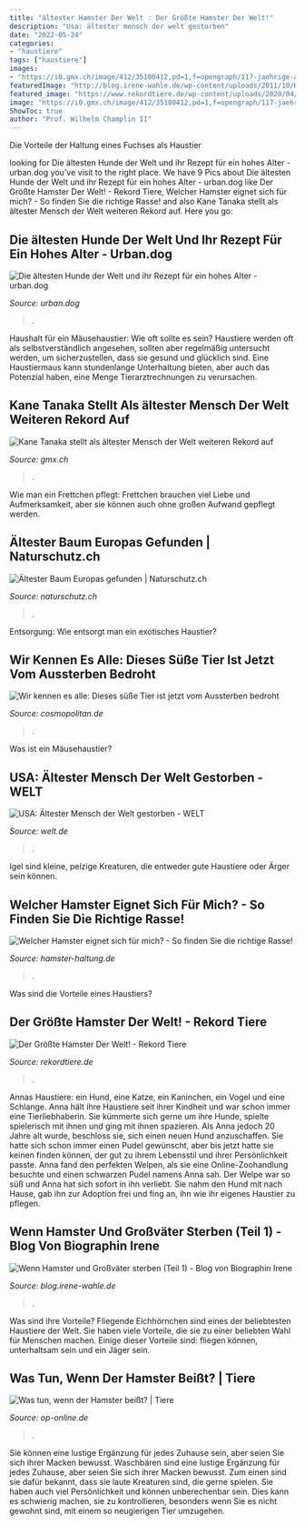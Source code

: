 ```yaml
---
title: "ältester Hamster Der Welt : Der Größte Hamster Der Welt!"
description: "Usa: ältester mensch der welt gestorben"
date: "2022-05-24"
categories:
- "haustiere"
tags: ["haustiere"]
images:
- "https://i0.gmx.ch/image/412/35100412,pd=1,f=opengraph/117-jaehrige-aeltester-japan-mensch.jpg"
featuredImage: "http://blog.irene-wahle.de/wp-content/uploads/2011/10/Hamster1.jpg"
featured_image: "https://www.rekordtiere.de/wp-content/uploads/2020/04/Hamster-1.jpg"
image: "https://i0.gmx.ch/image/412/35100412,pd=1,f=opengraph/117-jaehrige-aeltester-japan-mensch.jpg"
ShowToc: true
author: "Prof. Wilhelm Champlin II"
---
```



Die Vorteile der Haltung eines Fuchses als Haustier

	

		
looking for Die ältesten Hunde der Welt und ihr Rezept für ein hohes Alter - urban.dog you've visit to the right place. We have 9 Pics about Die ältesten Hunde der Welt und ihr Rezept für ein hohes Alter - urban.dog like Der Größte Hamster Der Welt! - Rekord Tiere, Welcher Hamster eignet sich für mich? - So finden Sie die richtige Rasse! and also Kane Tanaka stellt als ältester Mensch der Welt weiteren Rekord auf. Here you go:
		
    
## Die ältesten Hunde Der Welt Und Ihr Rezept Für Ein Hohes Alter - Urban.dog

<img loading=lazy src="http://www.urban.dog/wp-content/uploads/2016/05/©-7News-Urban-dog-Maggie-Hund-2-1024x683.jpg" onerror="this.onerror=null;this.src='https://tse4.mm.bing.net/th?id=OIP.RM6OY8M7k5Oef4uHqFHbvgHaE8&amp;pid=15.1';" alt="Die ältesten Hunde der Welt und ihr Rezept für ein hohes Alter - urban.dog">

_Source: urban.dog_

>. 

	

Haushalt für ein Mäusehaustier: Wie oft sollte es sein?
Haustiere werden oft als selbstverständlich angesehen, sollten aber regelmäßig untersucht werden, um sicherzustellen, dass sie gesund und glücklich sind. Eine Haustiermaus kann stundenlange Unterhaltung bieten, aber auch das Potenzial haben, eine Menge Tierarztrechnungen zu verursachen.

    
## Kane Tanaka Stellt Als ältester Mensch Der Welt Weiteren Rekord Auf

<img loading=lazy src="https://i0.gmx.ch/image/412/35100412,pd=1,f=opengraph/117-jaehrige-aeltester-japan-mensch.jpg" onerror="this.onerror=null;this.src='https://tse3.mm.bing.net/th?id=OIP.velccyx1KJWUzo8dBulRIgHaD4&amp;pid=15.1';" alt="Kane Tanaka stellt als ältester Mensch der Welt weiteren Rekord auf">

_Source: gmx.ch_

>. 

	

Wie man ein Frettchen pflegt: Frettchen brauchen viel Liebe und Aufmerksamkeit, aber sie können auch ohne großen Aufwand gepflegt werden.

    
## Ältester Baum Europas Gefunden | Naturschutz.ch

<img loading=lazy src="https://naturschutz.ch/wp-content/uploads/2018/06/Pinus-heldreichii.jpg" onerror="this.onerror=null;this.src='https://tse3.mm.bing.net/th?id=OIP.fWf9h13_EA5eyKj2OldfQQHaFj&amp;pid=15.1';" alt="Ältester Baum Europas gefunden | Naturschutz.ch">

_Source: naturschutz.ch_

>. 

	

Entsorgung: Wie entsorgt man ein exotisches Haustier?

    
## Wir Kennen Es Alle: Dieses Süße Tier Ist Jetzt Vom Aussterben Bedroht

<img loading=lazy src="https://images.cosmopolitan.de/106777-das-seltenste-tier-der-welt,id=face9e03,b=cosmopolitan,w=1600,rm=sk.jpeg" onerror="this.onerror=null;this.src='https://tse3.mm.bing.net/th?id=OIP.AvYwQ7_BIL5gjYGUPq76NAHaHa&amp;pid=15.1';" alt="Wir kennen es alle: Dieses süße Tier ist jetzt vom Aussterben bedroht">

_Source: cosmopolitan.de_

>. 

	

Was ist ein Mäusehaustier?

    
## USA: Ältester Mensch Der Welt Gestorben - WELT

<img loading=lazy src="https://www.welt.de/img/newsticker/news3/mobile112089170/4482509347-ci102l-w1024/Aeltester-Mensch-der-Welt-gestorben.jpg" onerror="this.onerror=null;this.src='https://tse2.mm.bing.net/th?id=OIP.WWVZBKDBraRENT30TAHwXQHaHP&amp;pid=15.1';" alt="USA: Ältester Mensch der Welt gestorben - WELT">

_Source: welt.de_

>. 

	

Igel sind kleine, pelzige Kreaturen, die entweder gute Haustiere oder Ärger sein können.

    
## Welcher Hamster Eignet Sich Für Mich? - So Finden Sie Die Richtige Rasse!

<img loading=lazy src="https://www.hamster-haltung.de/wp-content/uploads/2019/03/welcher-hamster.jpg" onerror="this.onerror=null;this.src='https://tse2.mm.bing.net/th?id=OIP.o_Lm4WXgSd2MLonEnqgAqQHaDt&amp;pid=15.1';" alt="Welcher Hamster eignet sich für mich? - So finden Sie die richtige Rasse!">

_Source: hamster-haltung.de_

>. 

	

Was sind die Vorteile eines Haustiers?

    
## Der Größte Hamster Der Welt! - Rekord Tiere

<img loading=lazy src="https://www.rekordtiere.de/wp-content/uploads/2020/04/Hamster-1.jpg" onerror="this.onerror=null;this.src='https://tse3.mm.bing.net/th?id=OIP.5OJ5fZcY2V3MN-JhSl9s8wHaF0&amp;pid=15.1';" alt="Der Größte Hamster Der Welt! - Rekord Tiere">

_Source: rekordtiere.de_

>. 

	

Annas Haustiere: ein Hund, eine Katze, ein Kaninchen, ein Vogel und eine Schlange.
Anna hält ihre Haustiere seit ihrer Kindheit und war schon immer eine Tierliebhaberin. Sie kümmerte sich gerne um ihre Hunde, spielte spielerisch mit ihnen und ging mit ihnen spazieren. Als Anna jedoch 20 Jahre alt wurde, beschloss sie, sich einen neuen Hund anzuschaffen. Sie hatte sich schon immer einen Pudel gewünscht, aber bis jetzt hatte sie keinen finden können, der gut zu ihrem Lebensstil und ihrer Persönlichkeit passte. Anna fand den perfekten Welpen, als sie eine Online-Zoohandlung besuchte und einen schwarzen Pudel namens Anna sah. Der Welpe war so süß und Anna hat sich sofort in ihn verliebt. Sie nahm den Hund mit nach Hause, gab ihn zur Adoption frei und fing an, ihn wie ihr eigenes Haustier zu pflegen.

    
## Wenn Hamster Und Großväter Sterben (Teil 1) - Blog Von Biographin Irene

<img loading=lazy src="http://blog.irene-wahle.de/wp-content/uploads/2011/10/Hamster1.jpg" onerror="this.onerror=null;this.src='https://tse3.mm.bing.net/th?id=OIP.nn4fNPzBb3gMuM9c_jQTuQHaE7&amp;pid=15.1';" alt="Wenn Hamster und Großväter sterben (Teil 1) - Blog von Biographin Irene">

_Source: blog.irene-wahle.de_

>. 

	

Was sind ihre Vorteile?
Fliegende Eichhörnchen sind eines der beliebtesten Haustiere der Welt. Sie haben viele Vorteile, die sie zu einer beliebten Wahl für Menschen machen. Einige dieser Vorteile sind: fliegen können, unterhaltsam sein und ein Jäger sein.

    
## Was Tun, Wenn Der Hamster Beißt? | Tiere

<img loading=lazy src="https://www.op-online.de/bilder/2019/04/26/12226820/1179396011-urn-newsml-dpa-com-20090101-190426-99-970622_large_4_3-2ra7.jpg" onerror="this.onerror=null;this.src='https://tse2.mm.bing.net/th?id=OIP.60X3Sysi5svBZhkBSCrsjgHaEK&amp;pid=15.1';" alt="Was tun, wenn der Hamster beißt? | Tiere">

_Source: op-online.de_

>. 

	

Sie können eine lustige Ergänzung für jedes Zuhause sein, aber seien Sie sich ihrer Macken bewusst.
Waschbären sind eine lustige Ergänzung für jedes Zuhause, aber seien Sie sich ihrer Macken bewusst. Zum einen sind sie dafür bekannt, dass sie laute Kreaturen sind, die gerne spielen. Sie haben auch viel Persönlichkeit und können unberechenbar sein. Dies kann es schwierig machen, sie zu kontrollieren, besonders wenn Sie es nicht gewohnt sind, mit einem so neugierigen Tier umzugehen.

